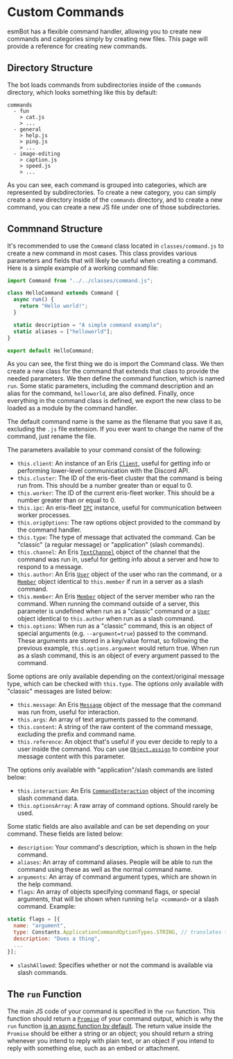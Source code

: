 # Custom Commands
esmBot has a flexible command handler, allowing you to create new commands and categories simply by creating new files. This page will provide a reference for creating new commands.

## Directory Structure
The bot loads commands from subdirectories inside of the `commands` directory, which looks something like this by default:
```
commands
  - fun
    > cat.js
    > ...
  - general
    > help.js
    > ping.js
    > ...
  - image-editing
    > caption.js
    > speed.js
    > ...
```
As you can see, each command is grouped into categories, which are represented by subdirectories. To create a new category, you can simply create a new directory inside of the `commands` directory, and to create a new command, you can create a new JS file under one of those subdirectories.

## Commnand Structure
It's recommended to use the `Command` class located in `classes/command.js` to create a new command in most cases. This class provides various parameters and fields that will likely be useful when creating a command. Here is a simple example of a working command file:
```js
import Command from "../../classes/command.js";

class HelloCommand extends Command {
  async run() {
    return "Hello world!";
  }

  static description = "A simple command example";
  static aliases = ["helloworld"];
}

export default HelloCommand;
```
As you can see, the first thing we do is import the Command class. We then create a new class for the command that extends that class to provide the needed parameters. We then define the command function, which is named `run`. Some static parameters, including the command description and an alias for the command, `helloworld`, are also defined. Finally, once everything in the command class is defined, we export the new class to be loaded as a module by the command handler.

The default command name is the same as the filename that you save it as, excluding the `.js` file extension. If you ever want to change the name of the command, just rename the file.

The parameters available to your command consist of the following:
- `this.client`: An instance of an Eris [`Client`](https://abal.moe/Eris/docs/Client), useful for getting info or performing lower-level communication with the Discord API.
- `this.cluster`: The ID of the eris-fleet cluster that the command is being run from. This should be a number greater than or equal to 0.
- `this.worker`: The ID of the current eris-fleet worker. This should be a number greater than or equal to 0.
- `this.ipc`: An eris-fleet [`IPC`](https://danclay.github.io/eris-fleet/classes/IPC.html) instance, useful for communication between worker processes.
- `this.origOptions`: The raw options object provided to the command by the command handler.
- `this.type`: The type of message that activated the command. Can be "classic" (a regular message) or "application" (slash commands).
- `this.channel`: An Eris [`TextChannel`](https://abal.moe/Eris/docs/TextChannel) object of the channel that the command was run in, useful for getting info about a server and how to respond to a message.
- `this.author`: An Eris [`User`](https://abal.moe/Eris/docs/User) object of the user who ran the command, or a [`Member`](https://abal.moe/Eris/docs/Member) object identical to `this.member` if run in a server as a slash command.
- `this.member`: An Eris [`Member`](https://abal.moe/Eris/docs/Member) object of the server member who ran the command. When running the command outside of a server, this parameter is undefined when run as a "classic" command or a [`User`](https://abal.moe/Eris/docs/User) object identical to `this.author` when run as a slash command.
- `this.options`: When run as a "classic" command, this is an object of special arguments (e.g. `--argument=true`) passed to the command. These arguments are stored in a key/value format, so following the previous example, `this.options.argument` would return true. When run as a slash command, this is an object of every argument passed to the command.

Some options are only available depending on the context/original message type, which can be checked with `this.type`. The options only available with "classic" messages are listed below:
- `this.message`: An Eris [`Message`](https://abal.moe/Eris/docs/Message) object of the message that the command was run from, useful for interaction.
- `this.args`: An array of text arguments passed to the command.
- `this.content`: A string of the raw content of the command message, excluding the prefix and command name.
- `this.reference`: An object that's useful if you ever decide to reply to a user inside the command. You can use [`Object.assign`](https://developer.mozilla.org/en-US/docs/Web/JavaScript/Reference/Global_Objects/Object/assign) to combine your message content with this parameter.

The options only available with "application"/slash commands are listed below:
- `this.interaction`: An Eris [`CommandInteraction`](https://abal.moe/Eris/docs/CommandInteraction) object of the incoming slash command data. 
- `this.optionsArray`: A raw array of command options. Should rarely be used.

Some static fields are also available and can be set depending on your command. These fields are listed below:
- `description`: Your command's description, which is shown in the help command.
- `aliases`: An array of command aliases. People will be able to run the command using these as well as the normal command name.
- `arguments`: An array of command argument types, which are shown in the help command.
- `flags`: An array of objects specifying command flags, or special arguments, that will be shown when running `help <command>` or a slash command. Example:
```js
static flags = [{
  name: "argument",
  type: Constants.ApplicationCommandOptionTypes.STRING, // translates to 3, see https://discord.com/developers/docs/interactions/application-commands#application-command-object-application-command-option-type
  description: "Does a thing",
  ...
}];
```
- `slashAllowed`: Specifies whether or not the command is available via slash commands.

## The `run` Function
The main JS code of your command is specified in the `run` function. This function should return a [`Promise`](https://developer.mozilla.org/en-US/docs/Web/JavaScript/Reference/Global_Objects/Promise) of your command output, which is why the `run` function [is an async function by default](https://developer.mozilla.org/en-US/docs/Web/JavaScript/Reference/Statements/async_function). The return value inside the `Promise` should be either a string or an object; you should return a string whenever you intend to reply with plain text, or an object if you intend to reply with something else, such as an embed or attachment.